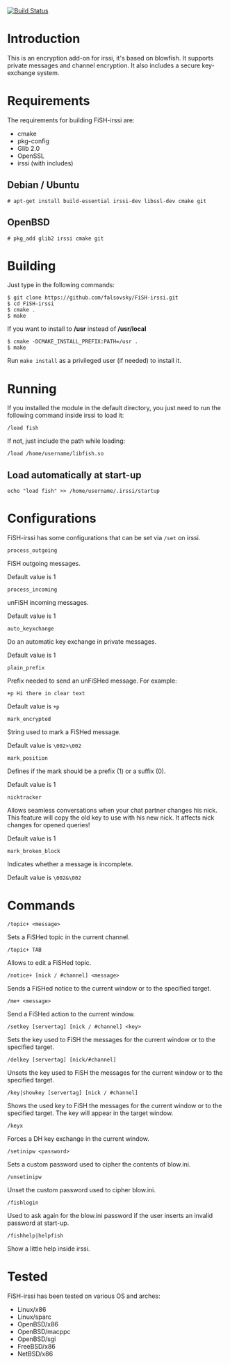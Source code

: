 [![Build Status](https://travis-ci.org/falsovsky/FiSH-irssi.svg?branch=master)](https://travis-ci.org/falsovsky/FiSH-irssi)

# Introduction

This is an encryption add-on for irssi, it's based on blowfish. It supports private messages and channel encryption. It also includes a secure key-exchange system.

# Requirements

The requirements for building FiSH-irssi are:

* cmake
* pkg-config
* Glib 2.0
* OpenSSL
* irssi (with includes)

## Debian / Ubuntu

```
# apt-get install build-essential irssi-dev libssl-dev cmake git
```
## OpenBSD

```
# pkg_add glib2 irssi cmake git
```

# Building

Just type in the following commands:

```
$ git clone https://github.com/falsovsky/FiSH-irssi.git
$ cd FiSH-irssi
$ cmake .
$ make
```

If you want to install to **/usr** instead of **/usr/local**

```
$ cmake -DCMAKE_INSTALL_PREFIX:PATH=/usr .
$ make
```

Run ``make install`` as a privileged user (if needed) to install it.

# Running

If you installed the module in the default directory, you just need to run the following command inside irssi to load it:

```
/load fish
```

If not, just include the path while loading:

```
/load /home/username/libfish.so
```

## Load automatically at start-up

```
echo "load fish" >> /home/username/.irssi/startup
```

# Configurations

FiSH-irssi has some configurations that can be set via ``/set`` on irssi.

```
process_outgoing
```
FiSH outgoing messages.

Default value is 1

```
process_incoming
```
unFiSH incoming messages.

Default value is 1

```
auto_keyxchange
```
Do an automatic key exchange in private messages.

Default value is 1

```
plain_prefix
```
Prefix needed to send an unFiSHed message. For example:

``+p Hi there in clear text``

Default value is ``+p ``

```
mark_encrypted
```
String used to mark a FiSHed message.

Default value is ``\002>\002 ``

```
mark_position
```
Defines if the mark should be a prefix (1) or a suffix (0).

Default value is 1

```
nicktracker
```
Allows seamless conversations when your chat partner changes his nick. This feature will copy the old key to use with his new nick. It affects nick changes for opened queries!

Default value is 1

```
mark_broken_block
```
Indicates whether a message is incomplete.

Default value is ``\002&\002``

# Commands

```
/topic+ <message>
```
Sets a FiSHed topic in the current channel.

```
/topic+ TAB
```
Allows to edit a FiSHed topic.

```
/notice+ [nick / #channel] <message>
```
Sends a FiSHed notice to the current window or to the specified target.

```
/me+ <message>
```
Send a FiSHed action to the current window.

```
/setkey [servertag] [nick / #channel] <key>
```
Sets the key used to FiSH the messages for the current window or to the specified target.

```
/delkey [servertag] [nick/#channel]
```
Unsets the key used to FiSH the messages for the current window or to the specified target.

```
/key|showkey [servertag] [nick / #channel]
```
Shows the used key to FiSH the messages for the current window or to the specified target. The key will appear in the target window.

```
/keyx
```
Forces a DH key exchange in the current window.

```
/setinipw <password>
```
Sets a custom password used to cipher the contents of blow.ini.

```
/unsetinipw
```
Unset the custom password used to cipher blow.ini.

```
/fishlogin
```
Used to ask again for the blow.ini password if the user inserts an invalid password at start-up.

```
/fishhelp|helpfish
```
Show a little help inside irssi.


# Tested

FiSH-irssi has been tested on various OS and arches:

* Linux/x86
* Linux/sparc
* OpenBSD/x86
* OpenBSD/macppc
* OpenBSD/sgi
* FreeBSD/x86
* NetBSD/x86